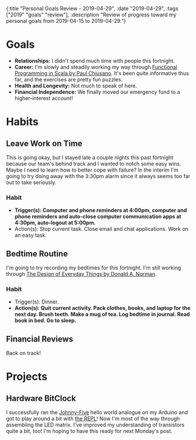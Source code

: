 {:title "Personal Goals Review - 2019-04-29", :date "2019-04-29", :tags ["2019" "goals" "review"], :description "Review of progress toward my personal goals from 2019-04-15 to 2019-04-29."}


# Goals
* **Relationships:** I didn't spend much time with people this fortnight.
* **Career:** I'm slowly and steadily working my way through [Functional Programming in Scala by Paul Chiusano](https://www.manning.com/books/functional-programming-in-scala). It's been quite informative thus far, and the exercises are pretty fun puzzles.
* **Health and Longevity:** Not much to speak of here.
* **Financial Independence:** We finally moved our emergency fund to a higher-interest account!

# Habits
## Leave Work on Time
This is going okay, but I stayed late a couple nights this past fortnight because our team's behind track and I wanted to notch some easy wins. Maybe I need to learn how to better cope with failure? In the interim I'm going to try doing away with the 3:30pm alarm since it always seems too far out to take seriously.

### Habit
* **Trigger(s): Computer and phone reminders at 4:00pm, computer and phone reminders and auto-close computer communication apps at 4:30pm, auto-logout at 5:00pm.**
* Action(s): Stop current task. Close email and chat applications. Work on an easy task.

## Bedtime Routine
I'm going to try recording my bedtimes for this fortnight. I'm still working through [The Design of Everyday Things by Donald A. Norman](https://en.wikipedia.org/wiki/The_Design_of_Everyday_Things).

### Habit
* Trigger(s): Dinner.
* **Action(s): Quit current activity. Pack clothes, books, and laptop for
 the next day. Brush teeth. Make a mug of tea. Log bedtime in journal. Read book in bed. Go to sleep.**

## Financial Reviews
Back on track!


# Projects
## Hardware BitClock
I successfully ran the [Johnny-Five](http://johnny-five.io/) hello world analogue on my Arduino and got to play around a bit with [the REPL](http://johnny-five.io/examples/repl/)! Now I'm most of the way through assembling the LED matrix. I've improved my understanding of transistors quite a bit, too! I'm hoping to have this ready for next Monday's post.